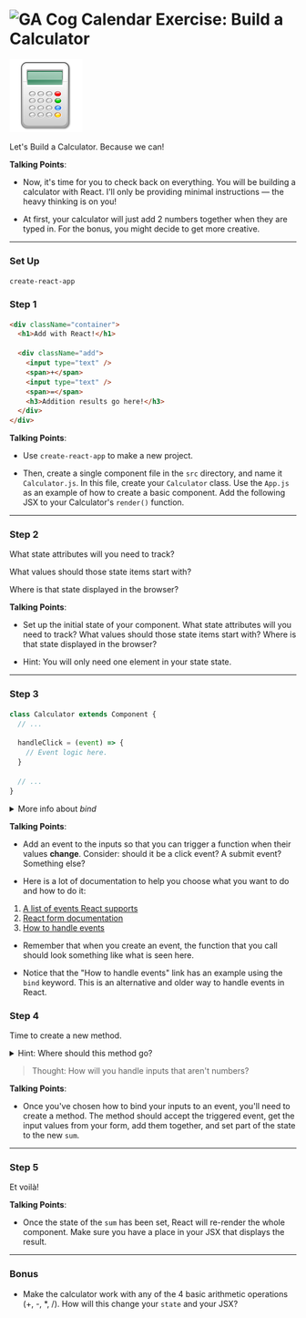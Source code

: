 # ![GA Cog Calendar](https://ga-dash.s3.amazonaws.com/production/assets/logo-9f88ae6c9c3871690e33280fcf557f33.png) Exercise: Build a Calculator

![Calculator Icon](images/calculator.png)

Let's Build a Calculator. Because we can!

<aside class="notes">

**Talking Points**:

- Now, it's time for you to check back on everything. You will be building a
calculator with React. I'll only be providing minimal instructions — the heavy thinking is on you!

- At first, your calculator will just add 2 numbers together when they are typed in. For the bonus, you might decide to get more creative.

</aside>

---


### Set Up

`create-react-app`

### Step 1

```html
<div className="container">
  <h1>Add with React!</h1>

  <div className="add">
    <input type="text" />
    <span>+</span>
    <input type="text" />
    <span>=</span>
    <h3>Addition results go here!</h3>
  </div>
</div>
```

<aside class="notes">

**Talking Points**:

- Use `create-react-app` to make a new project.

- Then, create a single component file in the `src` directory, and name it `Calculator.js`. In this file, create your `Calculator` class. Use the `App.js` as an example of how to create a basic component. Add the following JSX to your Calculator's `render()` function.

</aside>

---

### Step 2

What state attributes will you need to track? 

What values should those state items start with? 

Where is that state displayed in the browser?

<aside class="notes">

**Talking Points**:

- Set up the initial state of your component. What state attributes will you
need to track? What values should those state items start with? Where is that
state displayed in the browser?

- Hint: You will only need one element in your state state.

</aside>

---

### Step 3

```js
class Calculator extends Component {
  // ...

  handleClick = (event) => {
    // Event logic here.
  }

  // ...
}
```

<details>

  <summary>More info about <em>bind</em></summary>

  You must explicitly `bind` functions with `this` in order for `this` to remain the same inside that function. If you're having trouble calling functions off `this` like `this.setState`, take time to consider why this is necessary and see if that leads you to, using the documentation, see how to do it.

```js
// This binding is necessary to make `this` work in the callback
this.handleClick = this.handleClick.bind(this);
```

Revisit the To-Do List project to see how we previously reacted to changing
input text.

  <details>
    <summary>Hint: Where should the event binding go?</summary>
    In the same component as it's being used - in fact, right on the input.
  </details>
</details>


<aside class="notes">

**Talking Points**:

- Add an event to the inputs so that you can trigger a function when their values
**change**. Consider: should it be a click event? A submit event? Something else?

- Here is a lot of documentation to help you choose what you want to do and how to do it:

1. [A list of events React supports](https://facebook.github.io/react/docs/events.html#supported-events)
2. [React form documentation](https://facebook.github.io/react/docs/forms.html)
3. [How to handle events](https://facebook.github.io/react/docs/handling-events.html)

- Remember that when you create an event, the function that you call should look something like what is seen here.

- Notice that the "How to handle events" link has an example using the `bind` keyword. This is an alternative and older way to handle events in React.

</aside>

### Step 4

Time to create a new method.

<details>

<summary>Hint: Where should this method go?</summary>
In the same component as it's being used - between the constructor and the render.
</details>

> Thought: How will you handle inputs that aren't numbers?

<aside class="notes">

**Talking Points**:

- Once you've chosen how to bind your inputs to an event, you'll need to create a
method. The method should accept the triggered event, get the input values from
your form, add them together, and set part of the state to the new `sum`.

</aside>

---

### Step 5

Et voilà!

<aside class="notes">

**Talking Points**:

- Once the state of the `sum` has been set, React will re-render the whole
component. Make sure you have a place in your JSX that displays the result.

---

### Bonus

- Make the calculator work with any of the 4 basic arithmetic operations
  (+, -, \*, /). How will this change your `state` and your JSX?
